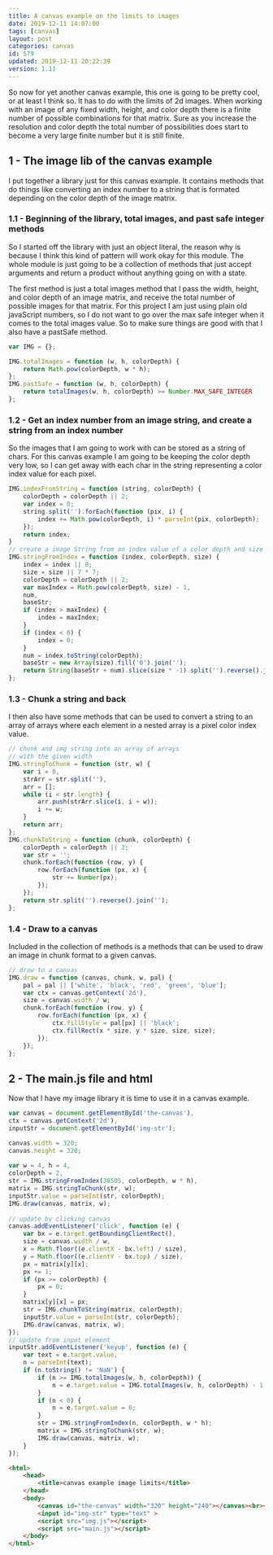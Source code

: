 ```yaml
---
title: A canvas example on the limits to images
date: 2019-12-11 14:07:00
tags: [canvas]
layout: post
categories: canvas
id: 579
updated: 2019-12-11 20:22:39
version: 1.11
---
```


So now for yet another canvas example, this one is going to be pretty cool, or at least I think so. It has to do with the limits of 2d images. When working with an image of any fixed width, height, and color depth there is a finite number of possible combinations for that matrix. Sure as you increase the resolution and color depth the total number of possibilities does start to become a very large finite number but it is still finite.

<!-- more -->


## 1 - The image lib of the canvas example

I put together a library just for this canvas example. It contains methods that do things like converting an index number to a string that is formated depending on the color depth of the image matrix.

### 1.1 - Beginning of the library, total images, and past safe integer methods

So I started off the library with just an object literal, the reason why is because I think this kind of pattern will work okay for this module. The whole module is just going to be a collection of methods that just accept arguments and return a product without anything going on with a state.

The first method is just a total images method that I pass the width, height, and color depth of an image matrix, and receive the total number of possible images for that matrix. For this project I am just using plain old javaScript numbers, so I do not want to go over the max safe integer when it comes to the total images value. So to make sure things are good with that I also have a pastSafe method.

```js
var IMG = {};

IMG.totalImages = function (w, h, colorDepth) {
    return Math.pow(colorDepth, w * h);
};
IMG.pastSafe = function (w, h, colorDepth) {
    return totalImages(w, h, colorDepth) >= Number.MAX_SAFE_INTEGER
};
```

### 1.2 - Get an index number from an image string, and create a string from an index number

So the images that I am going to work with can be stored as a string of chars. For this canvas example I am going to be keeping the color depth very low, so I can get away with each char in the string representing a color index value for each pixel.

```js
IMG.indexFromString = function (string, colorDepth) {
    colorDepth = colorDepth || 2;
    var index = 0;
    string.split('').forEach(function (pix, i) {
        index += Math.pow(colorDepth, i) * parseInt(pix, colorDepth);
    });
    return index;
}
// create a image String from an index value of a color depth and size
IMG.stringFromIndex = function (index, colorDepth, size) {
    index = index || 0;
    size = size || 7 * 7;
    colorDepth = colorDepth || 2;
    var maxIndex = Math.pow(colorDepth, size) - 1,
    num,
    baseStr;
    if (index > maxIndex) {
        index = maxIndex;
    }
    if (index < 0) {
        index = 0;
    }
    num = index.toString(colorDepth);
    baseStr = new Array(size).fill('0').join('');
    return String(baseStr + num).slice(size * -1).split('').reverse().join('');
};
```

### 1.3 - Chunk a string and back

I then also have some methods that can be used to convert a string to an array of arrays where each element in a nested array is a pixel color index value.

```js
// chunk and img string into an array of arrays
// with the given width
IMG.stringToChunk = function (str, w) {
    var i = 0,
    strArr = str.split(''),
    arr = [];
    while (i < str.length) {
        arr.push(strArr.slice(i, i + w));
        i += w;
    }
    return arr;
};
IMG.chunkToString = function (chunk, colorDepth) {
    colorDepth = colorDepth || 2;
    var str = '';
    chunk.forEach(function (row, y) {
        row.forEach(function (px, x) {
            str += Number(px);
        });
    });
    return str.split('').reverse().join('');
};
```

### 1.4 - Draw to a canvas

Included in the collection of methods is a methods that can be used to draw an image in chunk format to a given canvas.

```js
// draw to a canvas
IMG.draw = function (canvas, chunk, w, pal) {
    pal = pal || ['white', 'black', 'red', 'green', 'blue'];
    var ctx = canvas.getContext('2d'),
    size = canvas.width / w;
    chunk.forEach(function (row, y) {
        row.forEach(function (px, x) {
            ctx.fillStyle = pal[px] || 'black';
            ctx.fillRect(x * size, y * size, size, size);
        });
    });
};
```

## 2 - The main.js file and html

Now that I have my image library it is time to use it in a canvas example.

```js
var canvas = document.getElementById('the-canvas'),
ctx = canvas.getContext('2d'),
inputStr = document.getElementById('img-str');

canvas.width = 320;
canvas.height = 320;
 
var w = 4, h = 4,
colorDepth = 2,
str = IMG.stringFromIndex(38505, colorDepth, w * h),
matrix = IMG.stringToChunk(str, w);
inputStr.value = parseInt(str, colorDepth);
IMG.draw(canvas, matrix, w);
 
// update by clicking canvas
canvas.addEventListener('click', function (e) {
    var bx = e.target.getBoundingClientRect(),
    size = canvas.width / w,
    x = Math.floor((e.clientX - bx.left) / size),
    y = Math.floor((e.clientY - bx.top) / size),
    px = matrix[y][x];
    px += 1;
    if (px >= colorDepth) {
        px = 0;
    }
    matrix[y][x] = px;
    str = IMG.chunkToString(matrix, colorDepth);
    inputStr.value = parseInt(str, colorDepth);
    IMG.draw(canvas, matrix, w);
});
// update from input element
inputStr.addEventListener('keyup', function (e) {
    var text = e.target.value,
    n = parseInt(text);
    if (n.toString() != 'NaN') {
        if (n >= IMG.totalImages(w, h, colorDepth)) {
            n = e.target.value = IMG.totalImages(w, h, colorDepth) - 1;
        }
        if (n < 0) {
            n = e.target.value = 0;
        }
        str = IMG.stringFromIndex(n, colorDepth, w * h);
        matrix = IMG.stringToChunk(str, w);
        IMG.draw(canvas, matrix, w);
    }
});
```

```html
<html>
    <head>
        <title>canvas example image limits</title>
    </head>
    <body>
        <canvas id="the-canvas" width="320" height="240"></canvas><br><br>
        <input id="img-str" type="text" >
        <script src="img.js"></script>
        <script src="main.js"></script>
    </body>
</html>
```